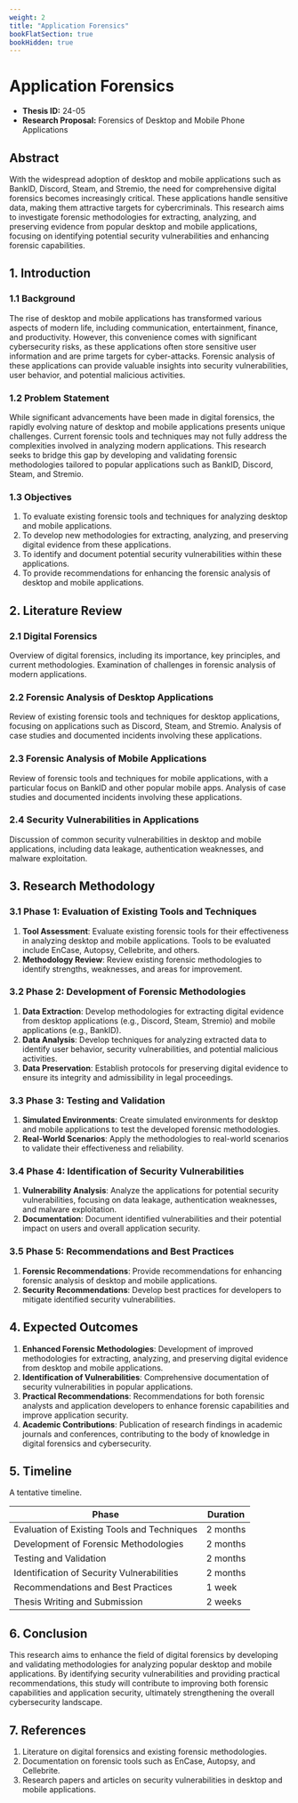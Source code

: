 ```yaml
---
weight: 2
title: "Application Forensics"
bookFlatSection: true
bookHidden: true
---
```


# Application Forensics

- **Thesis ID:** 24-05
- **Research Proposal:** Forensics of Desktop and Mobile Phone Applications

## Abstract

With the widespread adoption of desktop and mobile applications such as BankID, Discord, Steam, and Stremio, the need for comprehensive digital forensics becomes increasingly critical. These applications handle sensitive data, making them attractive targets for cybercriminals. This research aims to investigate forensic methodologies for extracting, analyzing, and preserving evidence from popular desktop and mobile applications, focusing on identifying potential security vulnerabilities and enhancing forensic capabilities.

## 1. Introduction

### 1.1 Background

The rise of desktop and mobile applications has transformed various aspects of modern life, including communication, entertainment, finance, and productivity. However, this convenience comes with significant cybersecurity risks, as these applications often store sensitive user information and are prime targets for cyber-attacks. Forensic analysis of these applications can provide valuable insights into security vulnerabilities, user behavior, and potential malicious activities.

### 1.2 Problem Statement

While significant advancements have been made in digital forensics, the rapidly evolving nature of desktop and mobile applications presents unique challenges. Current forensic tools and techniques may not fully address the complexities involved in analyzing modern applications. This research seeks to bridge this gap by developing and validating forensic methodologies tailored to popular applications such as BankID, Discord, Steam, and Stremio.

### 1.3 Objectives

1. To evaluate existing forensic tools and techniques for analyzing desktop and mobile applications.
2. To develop new methodologies for extracting, analyzing, and preserving digital evidence from these applications.
3. To identify and document potential security vulnerabilities within these applications.
4. To provide recommendations for enhancing the forensic analysis of desktop and mobile applications.

## 2. Literature Review

### 2.1 Digital Forensics

Overview of digital forensics, including its importance, key principles, and current methodologies. Examination of challenges in forensic analysis of modern applications.

### 2.2 Forensic Analysis of Desktop Applications

Review of existing forensic tools and techniques for desktop applications, focusing on applications such as Discord, Steam, and Stremio. Analysis of case studies and documented incidents involving these applications.

### 2.3 Forensic Analysis of Mobile Applications

Review of forensic tools and techniques for mobile applications, with a particular focus on BankID and other popular mobile apps. Analysis of case studies and documented incidents involving these applications.

### 2.4 Security Vulnerabilities in Applications

Discussion of common security vulnerabilities in desktop and mobile applications, including data leakage, authentication weaknesses, and malware exploitation.

## 3. Research Methodology

### 3.1 Phase 1: Evaluation of Existing Tools and Techniques

1. **Tool Assessment**: Evaluate existing forensic tools for their effectiveness in analyzing desktop and mobile applications. Tools to be evaluated include EnCase, Autopsy, Cellebrite, and others.
2. **Methodology Review**: Review existing forensic methodologies to identify strengths, weaknesses, and areas for improvement.

### 3.2 Phase 2: Development of Forensic Methodologies

1. **Data Extraction**: Develop methodologies for extracting digital evidence from desktop applications (e.g., Discord, Steam, Stremio) and mobile applications (e.g., BankID).
2. **Data Analysis**: Develop techniques for analyzing extracted data to identify user behavior, security vulnerabilities, and potential malicious activities.
3. **Data Preservation**: Establish protocols for preserving digital evidence to ensure its integrity and admissibility in legal proceedings.

### 3.3 Phase 3: Testing and Validation

1. **Simulated Environments**: Create simulated environments for desktop and mobile applications to test the developed forensic methodologies.
2. **Real-World Scenarios**: Apply the methodologies to real-world scenarios to validate their effectiveness and reliability.

### 3.4 Phase 4: Identification of Security Vulnerabilities

1. **Vulnerability Analysis**: Analyze the applications for potential security vulnerabilities, focusing on data leakage, authentication weaknesses, and malware exploitation.
2. **Documentation**: Document identified vulnerabilities and their potential impact on users and overall application security.

### 3.5 Phase 5: Recommendations and Best Practices

1. **Forensic Recommendations**: Provide recommendations for enhancing forensic analysis of desktop and mobile applications.
2. **Security Recommendations**: Develop best practices for developers to mitigate identified security vulnerabilities.

## 4. Expected Outcomes

1. **Enhanced Forensic Methodologies**: Development of improved methodologies for extracting, analyzing, and preserving digital evidence from desktop and mobile applications.
2. **Identification of Vulnerabilities**: Comprehensive documentation of security vulnerabilities in popular applications.
3. **Practical Recommendations**: Recommendations for both forensic analysts and application developers to enhance forensic capabilities and improve application security.
4. **Academic Contributions**: Publication of research findings in academic journals and conferences, contributing to the body of knowledge in digital forensics and cybersecurity.

## 5. Timeline

A tentative timeline.

| Phase                        | Duration   |
|------------------------------|------------|
| Evaluation of Existing Tools and Techniques | 2 months   |
| Development of Forensic Methodologies | 2 months   |
| Testing and Validation       | 2 months   |
| Identification of Security Vulnerabilities | 2 months   |
| Recommendations and Best Practices | 1 week   |
| Thesis Writing and Submission| 2 weeks    |

## 6. Conclusion

This research aims to enhance the field of digital forensics by developing and validating methodologies for analyzing popular desktop and mobile applications. By identifying security vulnerabilities and providing practical recommendations, this study will contribute to improving both forensic capabilities and application security, ultimately strengthening the overall cybersecurity landscape.

## 7. References

1. Literature on digital forensics and existing forensic methodologies.
2. Documentation on forensic tools such as EnCase, Autopsy, and Cellebrite.
3. Research papers and articles on security vulnerabilities in desktop and mobile applications.
